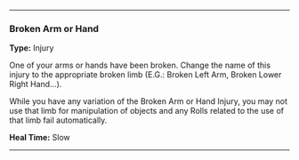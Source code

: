___
### Broken Arm or Hand
__Type:__ Injury

One of your arms or hands have been broken. Change the name of this injury to the appropriate broken limb (E.G.: Broken Left Arm, Broken Lower Right Hand...).

While you have any variation of the Broken Arm or Hand Injury, you may not use that limb for manipulation of objects and any Rolls related to the use of that limb fail automatically.

__Heal Time:__ Slow

___